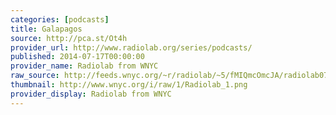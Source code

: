 ```yaml
---
categories: [podcasts]
title: Galapagos
source: http://pca.st/Ot4h
provider_url: http://www.radiolab.org/series/podcasts/
published: 2014-07-17T00:00:00
provider_name: Radiolab from WNYC
raw_source: http://feeds.wnyc.org/~r/radiolab/~5/fMIQmcOmcJA/radiolab071814.mp3
thumbnail: http://www.wnyc.org/i/raw/1/Radiolab_1.png
provider_display: Radiolab from WNYC
---
```

